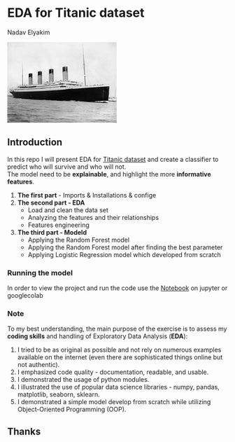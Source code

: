 # EDA for Titanic dataset
Nadav Elyakim

<img src="./img/Titanic.jpg" alt="Alt text">

## Introduction
In this repo I will present EDA for [Titanic dataset](https://www.kaggle.com/datasets/yasserh/titanic-dataset) and create a classifier to predict who will survive and who will not.\
The model need to be **explainable**, and highlight the more **informative features**.

1. **The first part** - Imports & Installations & confige
2. **The second part - EDA** 
    * Load and clean the data set
    * Analyzing the features and their relationships
    * Features engineering
3. **The third part - Modeld** 
    * Applying the Random Forest model
    * Applying the Random Forest model after finding the best parameter
    * Applying Logistic Regression model which developed from scratch

### Running the model
In order to view the project and run the code use the [Notebook](https://github.com/NadavElyakim27/titanic_EDA/blob/main/notebook.ipynb) on jupyter or googlecolab


### Note

To my best understanding, the main purpose of the exercise is to assess my **coding skills** and handling of Exploratory Data Analysis (**EDA**):
1. I tried to be as original as possible and not rely on numerous examples available on the internet (even there are sophisticated things online but not authentic).
2. I emphasized code quality - documentation, readable, and usable.
3. I demonstrated the usage of python modules.
4. I illustrated the use of popular data science libraries - numpy, pandas, matplotlib, seaborn, sklearn.
5. I demonstrated  a simple model develop from scratch while utilizing Object-Oriented Programming (OOP).

## Thanks

